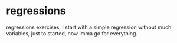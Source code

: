 # regressions
regressions exercises, I start with a simple regression without much variables, just to started, now imma go for everything.
